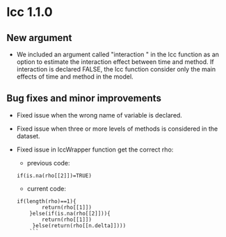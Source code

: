 # lcc 1.1.0

## New argument

*  We included an argument called "interaction " in the lcc function as an option to estimate the interaction effect between time and method. If interaction is declared FALSE, the lcc function consider only the main effects of time and method in the model.

## Bug fixes and minor improvements

* Fixed issue when the wrong name of variable is declared.  

* Fixed issue when three or more levels of methods is considered in the dataset.

* Fixed issue in lccWrapper function get the correct rho:
  	* previous code:
	```
	if(is.na(rho[[2]])=TRUE)
	```
	* current code:
	```
	if(length(rho)==1){
            return(rho[[1]])
        }else(if(is.na(rho[[2]])){
            return(rho[[1]])
         }else(return(rho[[n.delta]])))
        ```
